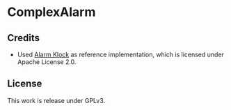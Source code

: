 # ComplexAlarm

## Credits

* Used [Alarm Klock](https://code.google.com/p/kraigsandroid/) as reference implementation, which is licensed under Apache License 2.0.

## License

This work is release under GPLv3.
